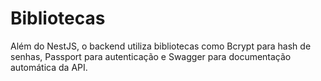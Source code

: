 # Bibliotecas

Além do NestJS, o backend utiliza bibliotecas como Bcrypt para hash de senhas, Passport para autenticação e Swagger para documentação automática da API.
